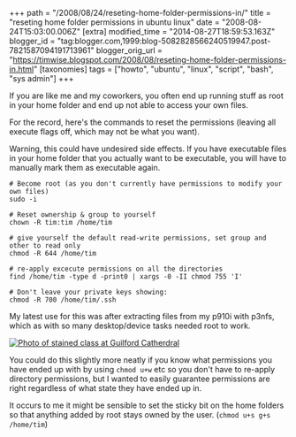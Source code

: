 +++
path = "/2008/08/24/reseting-home-folder-permissions-in/"
title = "reseting home folder permissions in ubuntu linux"
date = "2008-08-24T15:03:00.006Z"
[extra]
modified_time = "2014-08-27T18:59:53.163Z"
blogger_id = "tag:blogger.com,1999:blog-5082828566240519947.post-7821587094191713961"
blogger_orig_url = "https://timwise.blogspot.com/2008/08/reseting-home-folder-permissions-in.html"
[taxonomies]
tags = ["howto", "ubuntu", "linux", "script", "bash", "sys admin"]
+++

If you are like me and my coworkers, you often end up running stuff as root in
your home folder and end up not able to access your own files.

For the record, here's the commands to reset the permissions (leaving all execute flags off, which may not be what you want).

Warning, this could have undesired side effects. If you have executable files in your home folder that you actually want to be executable, you will have to manually mark them as executable again.

```
# Become root (as you don't currently have permissions to modify your own files)
sudo -i

# Reset ownership & group to yourself
chown -R tim:tim /home/tim

# give yourself the default read-write permissions, set group and other to read only
chmod -R 644 /home/tim

# re-apply excecute permissions on all the directories
find /home/tim -type d -print0 | xargs -0 -II chmod 755 'I'

# Don't leave your private keys showing:
chmod -R 700 /home/tim/.ssh
```

My latest use for this was after extracting files from my p910i with p3nfs,
which as with so many desktop/device tasks needed root to work.

<div class="flickr-pic">
<a href="https://www.flickr.com/photos/tim_abell/2792157421/"><img
src="https://live.staticflickr.com/3226/2792157421_2b8a33c6c6.jpg" alt="Photo of stained class at Guilford Catherdral"></a>
</div>

You could do this slightly more neatly if you know what permissions you have
ended up with by using `chmod u+w` etc so you don't have to re-apply directory
permissions, but I wanted to easily guarantee permissions are right regardless
of what state they have ended up in.

It occurs to me it might be sensible to set the sticky bit on the home folders
so that anything added by root stays owned by the user. (`chmod u+s g+s
/home/tim`)
